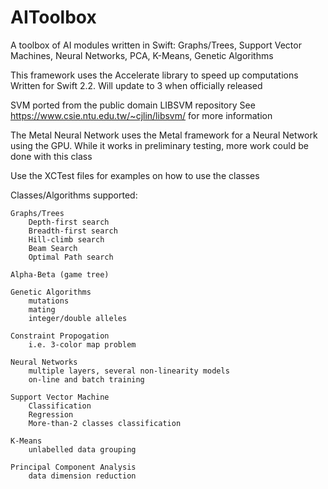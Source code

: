 # AIToolbox
A toolbox of AI modules written in Swift:  Graphs/Trees, Support Vector Machines, Neural Networks, PCA, K-Means, Genetic Algorithms

This framework uses the Accelerate library to speed up computations
Written for Swift 2.2.  Will update to 3 when officially released

SVM ported from the public domain LIBSVM repository
See https://www.csie.ntu.edu.tw/~cjlin/libsvm/ for more information

The Metal Neural Network uses the Metal framework for a Neural Network using the GPU.  While it works in preliminary testing, more work could be done with this class

Use the XCTest files for examples on how to use the classes

Classes/Algorithms supported:

    Graphs/Trees
        Depth-first search
        Breadth-first search
        Hill-climb search
        Beam Search
        Optimal Path search

    Alpha-Beta (game tree)

    Genetic Algorithms
        mutations
        mating
        integer/double alleles

    Constraint Propogation
        i.e. 3-color map problem

    Neural Networks
        multiple layers, several non-linearity models
        on-line and batch training

    Support Vector Machine
        Classification
        Regression
        More-than-2 classes classification

    K-Means
        unlabelled data grouping

    Principal Component Analysis
        data dimension reduction
        